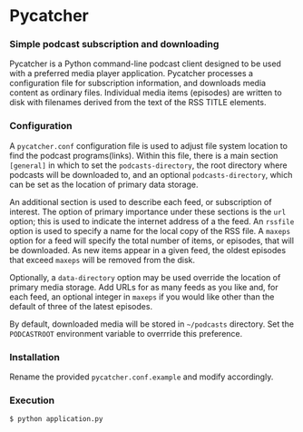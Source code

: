# Pycatcher
### Simple podcast subscription and downloading

Pycatcher is a Python command-line podcast client designed to be used with a preferred media player application. Pycatcher processes a configuration file for subscription information, and downloads media content as ordinary files. Individual media items (episodes) are written to disk with filenames derived from the text of the RSS TITLE elements.

### Configuration
A `pycatcher.conf` configuration file is used to adjust
file system location to find the podcast programs(links). Within this file, there is a main section `[general]` in which to set the `podcasts-directory`, the root directory where podcasts will be downloaded to, and an optional `podcasts-directory`, which can be set as the location of primary data storage.

An additional section is used to describe each feed, or subscription of interest.  The option of primary importance under these sections is the `url` option; this is used to indicate the internet address of a the feed.  An `rssfile` option is used to specify a name for the local copy of the RSS file.  A `maxeps` option for a feed will specify the total number of items, or episodes, that will be downloaded.  As new items appear in a given feed, the oldest episodes that exceed `maxeps` will be removed from the disk.

Optionally,  a `data-directory` option may be used override the location of primary media storage.  Add URLs for as many feeds as you like and, for each feed, an optional integer in `maxeps`  if you would like other than the default of three of the latest episodes.

By default, downloaded media will be stored in `~/podcasts` directory. Set the `PODCASTROOT` environment variable to overrride this preference.



### Installation
Rename the provided `pycatcher.conf.example` and modify accordingly.

### Execution
`$ python application.py`
